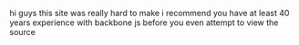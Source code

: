 hi guys this site was really hard to make i recommend you have at least 40 years experience with backbone js before you even attempt to view the source
